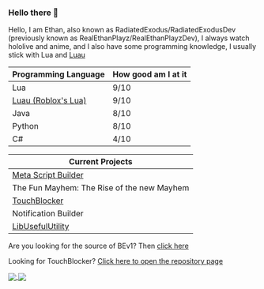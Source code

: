 ### Hello there 👋
 Hello, I am Ethan, also known as RadiatedExodus/RadiatedExodusDev (previously known as RealEthanPlayz/RealEthanPlayzDev), I always watch hololive and anime, and I also have some programming knowledge, I usually stick with Lua and [Luau](https://luau-lang.org/)
   
| Programming Language | How good am I at it |
| -------------------- | ------------------- |
| Lua | 9/10 |
| [Luau (Roblox's Lua)](https://luau-lang.org/) | 9/10 |
| Java | 8/10 |
| Python | 8/10 |
| C# | 4/10 |
   
| Current Projects |
| ----------------|
| [Meta Script Builder](https://www.roblox.com/games/6588310761/MAJOR-UPDATE-Meta-Script-Builder) |
| The Fun Mayhem: The Rise of the new Mayhem |
| [TouchBlocker](https://github.com/RealEthanPlayzDev/TouchBlocker) |
| Notification Builder |
| [LibUsefulUtility](https://github.com/RealEthanPlayzDev/Rblx-LibUsefulUtil/) |

Are you looking for the source of BEv1? Then [click here](https://github.com/RealEthanPlayzDev/BEv1)

Looking for TouchBlocker? [Click here to open the repository page](https://github.com/RealEthanPlayzDev/TouchBlocker)

<a href="https://github.com/anuraghazra/github-readme-stats">
  <img align="center" src="https://github-readme-stats.vercel.app/api?username=RealEthanPlayzDev&count_private=true&show_icons=true" />
</a>
<a href="https://github.com/anuraghazra/github-readme-stats">
  <img align="center" src="https://github-readme-stats.vercel.app/api/top-langs/?username=RealEthanPlayzDev&layout=compact" />
</a>
